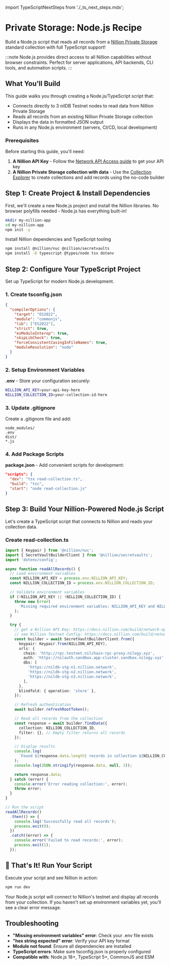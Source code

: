 import TypeScriptNextSteps from './\_ts_next_steps.mdx';

# Private Storage: Node.js Recipe

Build a Node.js script that reads all records from a [Nillion Private Storage](/build/private-storage/overview) standard collection with full TypeScript support!

:::note
Node.js provides direct access to all Nillion capabilities without browser constraints. Perfect for server applications, API backends, CLI tools, and automation scripts.
:::

## What You'll Build

This guide walks you through creating a Node.js/TypeScript script that:

- Connects directly to 3 nilDB Testnet nodes to read data from Nillion Private Storage
- Reads all records from an existing Nillion Private Storage collection
- Displays the data in formatted JSON output
- Runs in any Node.js environment (servers, CI/CD, local development)

### Prerequisites

Before starting this guide, you'll need:

1. **A Nillion API Key** - Follow the [Network API Access guide](/build/network-api-access) to get your API key
2. **A Nillion Private Storage collection with data** - Use the [Collection Explorer](/build/private-storage/collection-explorer) to create collections and add records using the no-code builder

## Step 1: Create Project & Install Dependencies

First, we'll create a new Node.js project and install the Nillion libraries. No browser polyfills needed - Node.js has everything built-in!

```bash
mkdir my-nillion-app
cd my-nillion-app
npm init -y
```

Install Nillion dependencies and TypeScript tooling

```bash
npm install @nillion/nuc @nillion/secretvaults
npm install -D typescript @types/node tsx dotenv
```

## Step 2: Configure Your TypeScript Project

Set up TypeScript for modern Node.js development.

### 1. Create tsconfig.json

```json
{
  "compilerOptions": {
    "target": "ES2022",
    "module": "commonjs",
    "lib": ["ES2022"],
    "strict": true,
    "esModuleInterop": true,
    "skipLibCheck": true,
    "forceConsistentCasingInFileNames": true,
    "moduleResolution": "node"
  }
}
```

### 2. Setup Environment Variables

**.env** - Store your configuration securely:

```bash
NILLION_API_KEY=your-api-key-here
NILLION_COLLECTION_ID=your-collection-id-here
```

### 3. Update .gitignore

Create a .gitignore file and add:

```
node_modules/
.env
dist/
*.js
```

### 4. Add Package Scripts

**package.json** - Add convenient scripts for development:

```json
"scripts": {
  "dev": "tsx read-collection.ts",
  "build": "tsc",
  "start": "node read-collection.js"
}
```

## Step 3: Build Your Nillion-Powered Node.js Script

Let's create a TypeScript script that connects to Nillion and reads your collection data.

### Create read-collection.ts

```typescript
import { Keypair } from '@nillion/nuc';
import { SecretVaultBuilderClient } from '@nillion/secretvaults';
import 'dotenv/config';

async function readAllRecords() {
  // Load environment variables
  const NILLION_API_KEY = process.env.NILLION_API_KEY;
  const NILLION_COLLECTION_ID = process.env.NILLION_COLLECTION_ID;

  // Validate environment variables
  if (!NILLION_API_KEY || !NILLION_COLLECTION_ID) {
    throw new Error(
      'Missing required environment variables: NILLION_API_KEY and NILLION_COLLECTION_ID'
    );
  }

  try {
    // get a Nillion API Key: https://docs.nillion.com/build/network-api-access
    // see Nillion Testnet Config: https://docs.nillion.com/build/network-config#nildb-nodes
    const builder = await SecretVaultBuilderClient.from({
      keypair: Keypair.from(NILLION_API_KEY),
      urls: {
        chain: 'http://rpc.testnet.nilchain-rpc-proxy.nilogy.xyz',
        auth: 'https://nilauth.sandbox.app-cluster.sandbox.nilogy.xyz',
        dbs: [
          'https://nildb-stg-n1.nillion.network',
          'https://nildb-stg-n2.nillion.network',
          'https://nildb-stg-n3.nillion.network',
        ],
      },
      blindfold: { operation: 'store' },
    });

    // Refresh authentication
    await builder.refreshRootToken();

    // Read all records from the collection
    const response = await builder.findData({
      collection: NILLION_COLLECTION_ID,
      filter: {}, // Empty filter returns all records
    });

    // Display results
    console.log(
      `Found ${response.data.length} records in collection ${NILLION_COLLECTION_ID}:`
    );
    console.log(JSON.stringify(response.data, null, 2));

    return response.data;
  } catch (error) {
    console.error('Error reading collection:', error);
    throw error;
  }
}

// Run the script
readAllRecords()
  .then(() => {
    console.log('Successfully read all records');
    process.exit(0);
  })
  .catch((error) => {
    console.error('Failed to read records:', error);
    process.exit(1);
  });
```

## 🎉 That's It! Run Your Script

Execute your script and see Nillion in action:

```bash
npm run dev
```

Your Node.js script will connect to Nillion's testnet and display all records from your collection. If you haven't set up environment variables yet, you'll see a clear error message.

## Troubleshooting

- **"Missing environment variables" error**: Check your .env file exists
- **"hex string expected" error**: Verify your API key format
- **Module not found**: Ensure all dependencies are installed
- **TypeScript errors**: Make sure tsconfig.json is properly configured
- **Compatible with:** Node.js 18+, TypeScript 5+, CommonJS and ESM

<TypeScriptNextSteps/>

